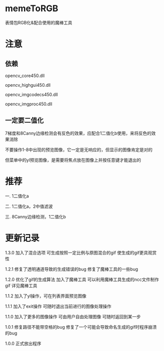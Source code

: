 # memeToRGB
表情包RGB化&amp;配合使用的魔棒工具

# 注意

## 依赖
opencv_core450.dll

opencv_highgui450.dll

opencv_imgcodecs450.dll

opencv_imgproc450.dll

## 一定要二值化

7梯度和8Canny边缘检测会有反色的效果，应配合1二值化b使用，来将反色的效果消除

不要操作1-8中出现的预览图像，它一定是无响应的，但显示的图像肯定是对的

但菜单中的yl预览图像，是需要将焦点放在图像上并按任意键才能退出的

# 推荐

一.	1二值化a

二.	1二值化a，2中值滤波

三.	8Canny边缘检测，1二值化b




# 更新记录

1.3.0 加入了混合选项 可生成按照一定比例与原图混合的gif 使生成的gif更具观赏性

1.2.1 修复了透明通道导致的生成错误的bug 修复了魔棒工具的一些bug

1.2.0 优化了gif的生成算法 加入了魔棒工具 可以利用魔棒工具生成的ncc文件制作gif 详见魔棒工具

1.1.2 加入了yl操作，可在列表界面预览图像

1.1.1 加入了exit操作 可随时退出当前进行的图像处理操作

1.1.0 加入了更多的图像操作 可由用户自由处理图像 可随时返回到某一步

1.0.1 修复路径不能带空格的bug 修复了一个可能会导致命名生成的gif时程序崩溃的bug

1.0.0 正式放出程序
